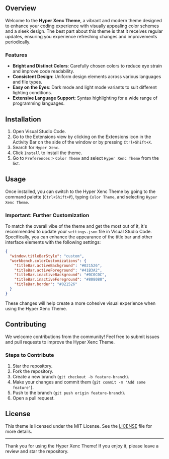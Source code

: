 ## Overview

Welcome to the **Hyper Xenc Theme**, a vibrant and modern theme designed to enhance your coding experience with visually appealing color schemes and a sleek design. The best part about this theme is that it receives regular updates, ensuring you experience refreshing changes and improvements periodically.

### Features

- **Bright and Distinct Colors**: Carefully chosen colors to reduce eye strain and improve code readability.
- **Consistent Design**: Uniform design elements across various languages and file types.
- **Easy on the Eyes**: Dark mode and light mode variants to suit different lighting conditions.
- **Extensive Language Support**: Syntax highlighting for a wide range of programming languages.

## Installation

1. Open Visual Studio Code.
2. Go to the Extensions view by clicking on the Extensions icon in the Activity Bar on the side of the window or by pressing `Ctrl+Shift+X`.
3. Search for `Hyper Xenc`.
4. Click `Install` to install the theme.
5. Go to `Preferences` > `Color Theme` and select `Hyper Xenc Theme` from the list.

## Usage

Once installed, you can switch to the Hyper Xenc Theme by going to the command palette (`Ctrl+Shift+P`), typing `Color Theme`, and selecting `Hyper Xenc Theme`.

### **Important: Further Customization**

To match the overall vibe of the theme and get the most out of it, it's recommended to update your `settings.json` file in Visual Studio Code. Specifically, you can enhance the appearance of the title bar and other interface elements with the following settings:

```json
{
  "window.titleBarStyle": "custom",
  "workbench.colorCustomizations": {
    "titleBar.activeBackground": "#021526",
    "titleBar.activeForeground": "#41B3A2",
    "titleBar.inactiveBackground": "#0C0C0C",
    "titleBar.inactiveForeground": "#808080",
    "titleBar.border": "#021526"
  }
}
```

These changes will help create a more cohesive visual experience when using the Hyper Xenc Theme.

## Contributing

We welcome contributions from the community! Feel free to submit issues and pull requests to improve the Hyper Xenc Theme.

### Steps to Contribute

1. Star the repository.
2. Fork the repository.
3. Create a new branch (`git checkout -b feature-branch`).
4. Make your changes and commit them (`git commit -m 'Add some feature'`).
5. Push to the branch (`git push origin feature-branch`).
6. Open a pull request.

## License

This theme is licensed under the MIT License. See the [LICENSE](https://github.com/Hyper-Xenc/hypexenc-vscode-theme/blob/main/LICENSE) file for more details.

---

Thank you for using the Hyper Xenc Theme! If you enjoy it, please leave a review and star the repository.
